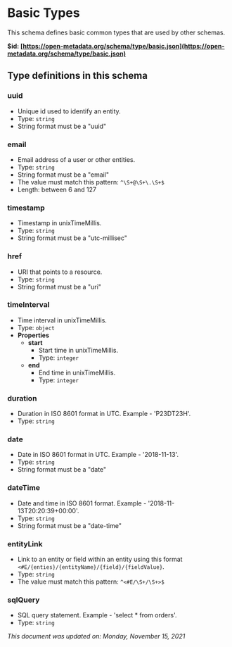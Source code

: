 # Basic Types

This schema defines basic common types that are used by other schemas.

**$id: [https://open-metadata.org/schema/type/basic.json](https://open-metadata.org/schema/type/basic.json)**

## Type definitions in this schema

### uuid

- Unique id used to identify an entity.
- Type: `string`
- String format must be a "uuid"

### email

- Email address of a user or other entities.
- Type: `string`
- String format must be a "email"
- The value must match this pattern: `^\S+@\S+\.\S+$`
- Length: between 6 and 127

### timestamp

- Timestamp in unixTimeMillis.
- Type: `string`
- String format must be a "utc-millisec"

### href

- URI that points to a resource.
- Type: `string`
- String format must be a "uri"

### timeInterval

- Time interval in unixTimeMillis.
- Type: `object`
- **Properties**
  - **start**
    - Start time in unixTimeMillis.
    - Type: `integer`
  - **end**
    - End time in unixTimeMillis.
    - Type: `integer`

### duration

- Duration in ISO 8601 format in UTC. Example - 'P23DT23H'.
- Type: `string`

### date

- Date in ISO 8601 format in UTC. Example - '2018-11-13'.
- Type: `string`
- String format must be a "date"

### dateTime

- Date and time in ISO 8601 format. Example - '2018-11-13T20:20:39+00:00'.
- Type: `string`
- String format must be a "date-time"

### entityLink

- Link to an entity or field within an entity using this format `<#E/{enties}/{entityName}/{field}/{fieldValue}`.
- Type: `string`
- The value must match this pattern: `^<#E/\S+/\S+>$`

### sqlQuery

- SQL query statement. Example - 'select * from orders'.
- Type: `string`

_This document was updated on: Monday, November 15, 2021_